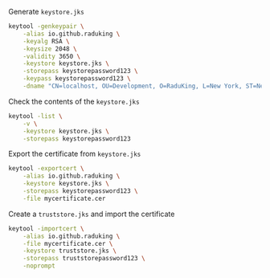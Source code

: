 Generate `keystore.jks`

```bash
keytool -genkeypair \
    -alias io.github.raduking \
    -keyalg RSA \
    -keysize 2048 \
    -validity 3650 \
    -keystore keystore.jks \
    -storepass keystorepassword123 \
    -keypass keystorepassword123 \
    -dname "CN=localhost, OU=Development, O=RaduKing, L=New York, ST=New York, C=US"
```

Check the contents of the `keystore.jks`

```bash
keytool -list \
	-v \
	-keystore keystore.jks \
	-storepass keystorepassword123
```

Export the certificate from `keystore.jks`

```bash
keytool -exportcert \
    -alias io.github.raduking \
    -keystore keystore.jks \
    -storepass keystorepassword123 \
    -file mycertificate.cer
```

Create a `truststore.jks` and import the certificate

```bash
keytool -importcert \
    -alias io.github.raduking \
    -file mycertificate.cer \
    -keystore truststore.jks \
    -storepass truststorepassword123 \
    -noprompt
```
